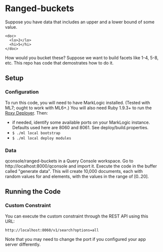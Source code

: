 # Ranged-buckets

Suppose you have data that includes an upper and a lower bound of some value. 

    <doc>
      <lo>2</lo>
      <hi>5</hi>
    </doc>

How would you bucket these? Suppose we want to build facets like 1-4, 5-8, etc.
This repo has code that demostrates how to do it. 

## Setup

### Configuration

To run this code, you will need to have MarkLogic installed. (Tested with ML7; 
ought to work with ML6+.) You will also need Ruby 1.9.3+ to run the 
[Roxy Deployer](https://github.com/marklogic/roxy). Then:

- if needed, identify some available ports on your MarkLogic instance. Defaults
used here are 8060 and 8061. See deploy/build.properties. 
- `$ ./ml local bootstrap`
- `$ ./ml local deploy modules`

### Data

qconsole/ranged-buckets in a Query Console workspace. Go to 
http://localhost:8000/qconsole and import it. Execute the code in the buffer 
called "generate data". This will create 10,000 documents, each with random 
values for <hi> and <lo> elements, with the values in the range of [0..20]. 

## Running the Code

### Custom Constraint

You can execute the custom constraint through the REST API using this URL:

    http://localhost:8060/v1/search?options=all

Note that you may need to change the port if you configured your app server
differently. 
